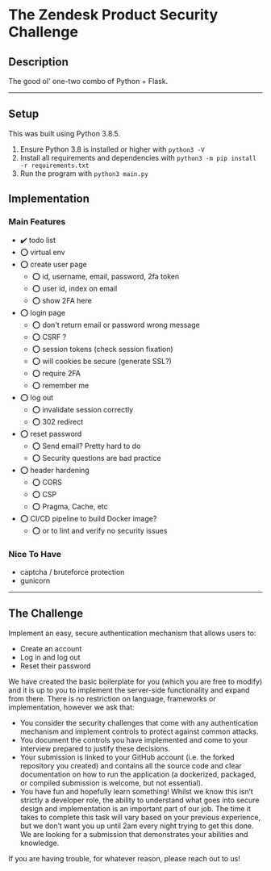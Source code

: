 # The Zendesk Product Security Challenge

## Description
The good ol' one-two combo of Python + Flask.
<hr>

## Setup

This was built using Python 3.8.5.

1. Ensure Python 3.8 is installed or higher with `python3 -V`
2. Install all requirements and dependencies with `python3 -m pip install -r requirements.txt`
3. Run the program with `python3 main.py`

## Implementation

### Main Features
* :heavy_check_mark: todo list
* :o: virtual env
* :o: create user page  
    * :o: id, username, email, password, 2fa token
    * :o: user id, index on email
    * :o: show 2FA here
* :o: login page
    * :o: don't return email or password wrong message
    * :o: CSRF ?
    * :o: session tokens (check session fixation)
    * :o: will cookies be secure (generate SSL?)
    * :o: require 2FA
    * :o: remember me
* :o: log out
    * :o: invalidate session correctly
    * :o: 302 redirect
* :o: reset password
    * :o: Send email? Pretty hard to do
    * :o: Security questions are bad practice
* :o: header hardening
    * :o: CORS
    * :o: CSP
    * :o: Pragma, Cache, etc
* :o: CI/CD pipeline to build Docker image?
    * :o: or to lint and verify no security issues


### Nice To Have  
*  captcha / bruteforce protection
* gunicorn
<hr>

## The Challenge

Implement an easy, secure authentication mechanism that allows users to:
- Create an account
- Log in and log out
- Reset their password

We have created the basic boilerplate for you (which you are free to modify) and it is up to you to implement the server-side functionality and expand from there. There is no restriction on language, frameworks or implementation, however we ask that: 
- You consider the security challenges that come with any authentication mechanism and implement controls to protect against common attacks.
- You document the controls you have implemented and come to your interview prepared to justify these decisions.
- Your submission is linked to your GitHub account (i.e. the forked repository you created) and contains all the source code and clear documentation on how to run the application (a dockerized, packaged, or compiled submission is welcome, but not essential). 
- You have fun and hopefully learn something! Whilst we know this isn’t strictly a developer role, the ability to understand what goes into secure design and implementation is an important part of our job. The time it takes to complete this task will vary based on your previous experience, but we don’t want you up until 2am every night trying to get this done. We are looking for a submission that demonstrates your abilities and knowledge.
 
If you are having trouble, for whatever reason, please reach out to us! 

